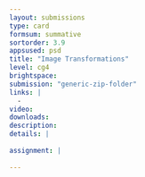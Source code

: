 ```yaml
---
layout: submissions
type: card
formsum: summative
sortorder: 3.9
appsused: psd
title: "Image Transformations"
level: cg4
brightspace: 
submission: "generic-zip-folder"
links: |
  - 
video: 
downloads: 
description: 
details: |
  
assignment: |
  
---
```

